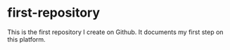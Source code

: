 # first-repository
This is the first repository I create on Github. It documents my first step on this platform.
